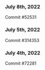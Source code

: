 ### July 8th, 2022

Commit #52531

### July 5th, 2022

Commit #314353


### July 4th, 2022

Commit #72281
